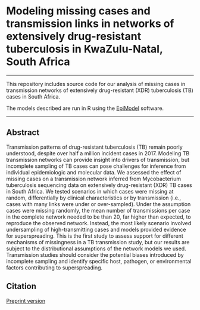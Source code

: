 
Modeling missing cases and transmission links in networks of extensively drug-resistant tuberculosis in KwaZulu-Natal, South Africa
================

------------------------------------------------------------------------

This repository includes source code for our analysis of missing cases in transmission networks of extensively drug-resistant (XDR) tuberculosis (TB) cases in South Africa.

The models described are run in R using the [EpiModel](https://www.epimodel.org/) software.

------------------------------------------------------------------------

Abstract
--------

Transmission patterns of drug-resistant tuberculosis (TB) remain poorly understood, despite over half a million incident cases in 2017. Modeling TB transmission networks can provide insight into drivers of transmission, but incomplete sampling of TB cases can pose challenges for inference from individual epidemiologic and molecular data. We assessed the effect of missing cases on a transmission network inferred from Mycobacterium tuberculosis sequencing data on extensively drug-resistant (XDR) TB cases in South Africa. We tested scenarios in which cases were missing at random, differentially by clinical characteristics or by transmission (i.e., cases with many links were under or over-sampled). Under the assumption cases were missing randomly, the mean number of transmissions per case in the complete network needed to be  than 20, far higher than expected, to reproduce the observed network. Instead, the most likely scenario involved undersampling of high-transmitting cases and models provided evidence for superspreading. This is the first study to assess support for different mechanisms of missingness in a TB transmission study, but our results are subject to the distributional assumptions of the network models we used. Transmission studies should consider the potential biases introduced by incomplete sampling and identify specific host, pathogen, or environmental factors contributing to superspreading.

Citation
--------

[Preprint version](https://www.biorxiv.org/content/10.1101/655969v1.full)

